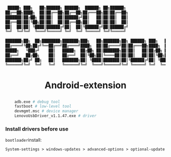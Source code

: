 ``` bash 
 █████╗ ███╗   ██╗██████╗ ██████╗  ██████╗ ██╗██████╗                    
██╔══██╗████╗  ██║██╔══██╗██╔══██╗██╔═══██╗██║██╔══██╗                   
███████║██╔██╗ ██║██║  ██║██████╔╝██║   ██║██║██║  ██║                   
██╔══██║██║╚██╗██║██║  ██║██╔══██╗██║   ██║██║██║  ██║                   
██║  ██║██║ ╚████║██████╔╝██║  ██║╚██████╔╝██║██████╔╝                   
╚═╝  ╚═╝╚═╝  ╚═══╝╚═════╝ ╚═╝  ╚═╝ ╚═════╝ ╚═╝╚═════╝                    
                                                                         
███████╗██╗  ██╗████████╗███████╗███╗   ██╗███████╗██╗ ██████╗ ███╗   ██╗
██╔════╝╚██╗██╔╝╚══██╔══╝██╔════╝████╗  ██║██╔════╝██║██╔═══██╗████╗  ██║
█████╗   ╚███╔╝    ██║   █████╗  ██╔██╗ ██║███████╗██║██║   ██║██╔██╗ ██║
██╔══╝   ██╔██╗    ██║   ██╔══╝  ██║╚██╗██║╚════██║██║██║   ██║██║╚██╗██║
███████╗██╔╝ ██╗   ██║   ███████╗██║ ╚████║███████║██║╚██████╔╝██║ ╚████║
╚══════╝╚═╝  ╚═╝   ╚═╝   ╚══════╝╚═╝  ╚═══╝╚══════╝╚═╝ ╚═════╝ ╚═╝  ╚═══╝
```

# <p align="center">Android-extension</p>

``` bash
    adb.exe # debug tool
    fastboot # low-level tool
    devmgmt.msc # device manager
    LenovoUsbDriver_v1.1.47.exe # driver
```

### Install drivers before use

`bootloader`install:

    System-settings > windows-updates > advanced-options > optional-update 
